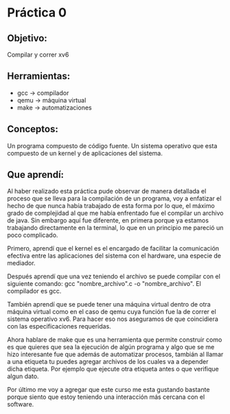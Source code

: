 # Práctica 0

## Objetivo:
Compilar y correr xv6

## Herramientas:
* gcc -> compilador
* qemu -> máquina virtual
* make -> automatizaciones

## Conceptos:
Un programa compuesto de código fuente.
Un sistema operativo que esta compuesto de un kernel y de aplicaciones del sistema.

## Que aprendí:
Al haber realizado esta práctica pude observar de manera detallada el proceso que se lleva para la compilación de un programa, voy a enfatizar el hecho de que nunca había trabajado de esta forma por lo que, el máximo grado de complejidad al que me había enfrentado fue el compilar un archivo de java. Sin embargo aquí fue diferente, en primera porque ya estamos trabajando directamente en la terminal, lo que en un principio me pareció un poco complicado.

Primero, aprendí que el kernel es el encargado de facilitar la comunicación efectiva entre las aplicaciones del sistema con el hardware, una especie de mediador.

Después aprendí que una vez teniendo el archivo se puede compilar con el siguiente comando: gcc "nombre_archivo".c -o "nombre_archivo". El compilador es gcc.

También aprendí que se puede tener una máquina virtual dentro de otra máquina virtual como en el caso de qemu cuya función fue la de correr el sistema operativo xv6. Para hacer eso nos aseguramos de que coincidiera con las especificaciones requeridas.

Ahora hablare de make que es una herramienta que permite construir como es que quieres que sea la ejecución de algún programa y algo que se me hizo interesante fue que además de automatizar procesos, tambián al llamar a una etiqueta tu puedes agregar archivos de los cuales va a depender dicha etiqueta. Por ejemplo que ejecute otra etiqueta antes o que verifique algun dato.

Por último me voy a agregar que este curso me esta gustando bastante porque siento que estoy teniendo una interacción más cercana con el software.
